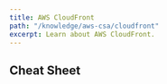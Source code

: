 ```yaml
---
title: AWS CloudFront
path: "/knowledge/aws-csa/cloudfront"
excerpt: Learn about AWS CloudFront.
---
```


## Cheat Sheet